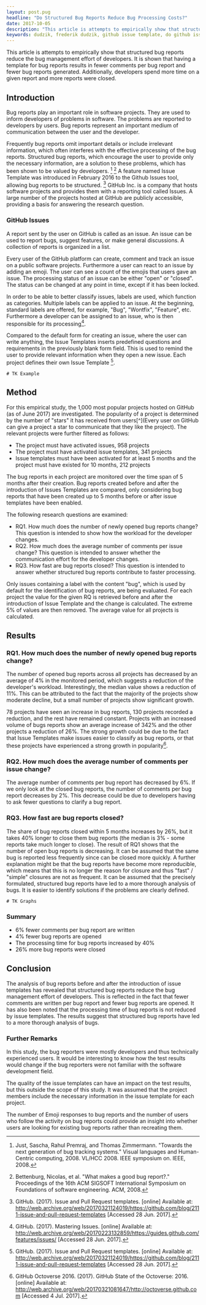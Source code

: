 ```yaml
---
layout: post.pug
headline: "Do Structured Bug Reports Reduce Bug Processing Costs?"
date: 2017-10-05
description: "This article is attempts to empirically show that structured bug reports reduce the bug management effort of developers. It is shown that having a template for bug reports results in fewer comments per bug report and fewer bug reports generated. Additionally, developers spend more time on a given report and more reports were closed."
keywords: dudzik, frederik dudzik, github issue template, do github issue template work, structured bug reports, structured github issues
---
```


This article is attempts to empirically show that structured bug reports reduce the bug management effort of developers. It is shown that having a template for bug reports results in fewer comments per bug report and fewer bug reports generated. Additionally, developers spend more time on a given report and more reports were closed.

## Introduction

Bug reports play an important role in software projects. They are used to inform developers of problems in software. The problems are reported to developers by users. Bug reports represent an important medium of communication between the user and the developer.

Frequently bug reports omit important details or include irrelevant information, which often interferes with the effective processing of the bug reports. Structured bug reports, which encourage the user to provide only the necessary information, are a solution to these problems, which has been shown to be valued by developers. [^1] [^2] A feature named  Issue Template was introduced in February 2016 to the Github Issues tool, allowing bug reports to be structured. [^3] GitHub Inc. is a company that hosts software projects and provides them with a reporting tool called Issues. A large number of the projects hosted at GitHub are publicly accessible, providing a basis for answering the research question. 

### GitHub Issues

A report sent by the user on GitHub is called as an issue. An issue can be used to report bugs, suggest features, or make general discussions. A collection of reports is organized in a list.

Every user of the GitHub platform can create, comment and track an issue on a public software projects. Furthermore a user can react to an issue by adding an emoji. The user can see a count of the emojis that users gave an issue. The processing status of an issue can be either "open" or "closed". The status can be changed at any point in time, except if it has been locked.

In order to be able to better classify issues, labels are used, which function as categories. Multiple labels can be applied to an issue. At the beginning, standard labels are offered, for example, "Bug", "Wontfix", "Feature", etc. Furthermore a developer can be assigned to an issue, who is then responsible for its processing[^4].

Compared to the default form for creating an issue, where the user can write anything, the Issue Templates inserts predefined questions and requirements in the previously blank form field. This is used to remind the user to provide relevant information when they open a new issue. Each project defines their own Issue Template [^3].

```
# TK Example
```

##  Method

For this empirical study, the 1,000 most popular projects hosted on GitHub (as of June 2017) are investigated. The popularity of a project is determined by the number of "stars" it has received from users[^](Every user on GitHub can give a project a star to communicate that they like the project). The relevant projects were further filtered as follows:

* The project must have activated issues, 958 projects
* The project must have activated issue templates, 341 projects
* Issue templates must have been activated for at least 5 months and the project must have existed for 10 months, 212 projects

The bug reports in each project are monitored over the time span of 5 months after their creation. Bug reports created before and after the introduction of Issues Templates are compared, only considering bug reports that have been created up to 5 months before or after issue templates have been enabled.

The following research questions are examined:

- RQ1. How much does the number of newly opened bug reports change? This question is intended to show how the workload for the developer changes.
- RQ2. How much does the average number of comments per issue change? This question is intended to answer whether the communication effort for the developer changes.
- RQ3. How fast are bug reports closed? This question is intended to answer whether structured bug reports contribute to faster processing.

Only issues containing a label with the content "bug", which is used by default for the identification of bug reports, are being evaluated. For each project the value for the given RQ is retrieved before and after the introduction of Issue Template and the change is calculated. The extreme 5% of values are then removed. The average value for all projects is calculated.

## Results
### RQ1. How much does the number of newly opened bug reports change?

The number of opened bug reports across all projects has decreased by an average of 4% in the monitored period, which suggests a reduction of the developer's workload. Interestingly, the median value shows a reduction of 11%. This can be attributed to the fact that the majority of the projects show moderate decline, but a small number of projects show significant growth.

78 projects have seen an increase in bug reports, 130 projects recorded a reduction, and the rest have remained constant. Projects with an increased volume of bugs reports show an average increase of 342% and the other projects a reduction of 26%. The strong growth could be due to the fact that Issue Templates make issues easier to classify as bug reports, or that these projects have experienced a strong growth in popularity[^5].

### RQ2. How much does the average number of comments per issue change?

The average number of comments per bug report has decreased by 6%. If we only look at the closed bug reports, the number of comments per bug report decreases by 2%. This decrease could be due to developers having to ask fewer questions to clarify a bug report.

### RQ3. How fast are bug reports closed?

The share of bug reports closed within 5 months increases by 26%, but it takes 40% longer to close them bug reports (the median is 3% - some reports take much longer to close). The result of RQ1 shows that the number of open bug reports is decreasing. It can be assumed that the same bug is reported less frequently since can be closed more quickly. A further explanation might be that the bug reports have become more reproducible, which means that this is no longer the reason for closure and thus "fast" / "simple" closures are not as frequent. It can be assumed that the precisely formulated, structured bug reports have led to a more thorough analysis of bugs. It is easier to identify solutions if the problems are clearly defined.

```
# TK Graphs
```

### Summary
* 6% fewer comments per bug report are written
* 4% fewer bug reports are opened
* The processing time for bug reports increased by 40%
* 26% more bug reports were closed

## Conclusion

The analysis of bug reports before and after the introduction of issue templates has revealed that structured bug reports reduce the bug management effort of developers. This is reflected in the fact that fewer comments are written per bug report and fewer bug reports are opened. It has also been noted that the processing time of bug reports is not reduced by issue templates. The results suggest that structured bug reports have led to a more thorough analysis of bugs.

### Further Remarks

In this study, the bug reporters were mostly developers and thus technically experienced users. It would be interesting to know how the test results would change if the bug reporters were not familiar with the software development field.

The quality of the issue templates can have an impact on the test results, but this outside the scope of this study. It was assumed that the project members include the necessary information in the issue template for each project.

The number of Emoji responses to bug reports and the number of users who follow the activity on bug reports could provide an insight into whether users are looking for existing bug reports rather than recreating them.

[^1]: Just, Sascha, Rahul Premraj, and Thomas Zimmermann. "Towards the next generation of bug tracking systems." Visual languages and Human-Centric computing, 2008. VL/HCC 2008. IEEE symposium on. IEEE, 2008.
[^2]: Bettenburg, Nicolas, et al. "What makes a good bug report?." Proceedings of the 16th ACM SIGSOFT International Symposium on Foundations of software engineering. ACM, 2008.
[^3]: GitHub. (2017). Issue and Pull Request templates. [online] Available at: http://web.archive.org/web/20170321124019/https://github.com/blog/2111-issue-and-pull-request-templates [Accessed 28 Jun. 2017]. 
[^4]: GitHub. (2017). Mastering Issues. [online] Available at: http://web.archive.org/web/20170223132859/https://guides.github.com/features/issues/ [Accessed 28 Jun. 2017].
[^5]: GitHub Octoverse 2016. (2017). GitHub State of the Octoverse: 2016. [online] Available at: http://web.archive.org/web/20170321081647/http://octoverse.github.com [Accessed 4 Jul. 2017].

